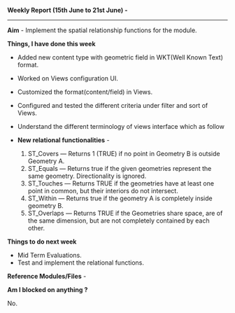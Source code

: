 **Weekly Report (15th June to 21st June) -**

***

**Aim** - Implement the spatial relationship functions for the module.

**Things, I have done this week**

* Added new content type with geometric field in WKT(Well Known Text) format. 
* Worked on Views configuration UI.
* Customized the format(content/field) in Views.
* Configured and tested the different criteria under filter and sort of Views.
* Understand the different terminology of views interface which as follow

 

* **New relational functionalities** -
  1. ST_Covers — Returns 1 (TRUE) if no point in Geometry B is outside Geometry A.
  2. ST_Equals — Returns true if the given geometries represent the same geometry. Directionality is ignored.
  3. ST_Touches — Returns TRUE if the geometries have at least one point in common, but their interiors do not intersect.
  4. ST_Within — Returns true if the geometry A is completely inside geometry B.
  5. ST_Overlaps — Returns TRUE if the Geometries share space, are of the same dimension, but are not completely contained by each other.

**Things to do next week**

* Mid Term Evaluations.
* Test and implement the relational functions.  

**Reference Modules/Files** - 


**Am I blocked on anything ?**

No.